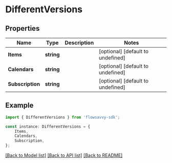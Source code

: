 # DifferentVersions


## Properties

Name | Type | Description | Notes
------------ | ------------- | ------------- | -------------
**Items** | **string** |  | [optional] [default to undefined]
**Calendars** | **string** |  | [optional] [default to undefined]
**Subscription** | **string** |  | [optional] [default to undefined]

## Example

```typescript
import { DifferentVersions } from 'flowsavvy-sdk';

const instance: DifferentVersions = {
    Items,
    Calendars,
    Subscription,
};
```

[[Back to Model list]](../README.md#documentation-for-models) [[Back to API list]](../README.md#documentation-for-api-endpoints) [[Back to README]](../README.md)
